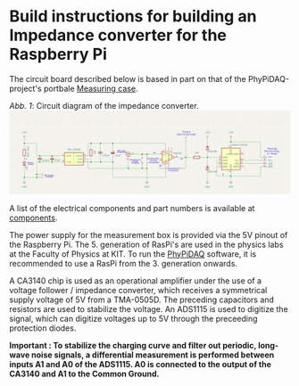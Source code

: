 # Build instructions for building an Impedance converter for the Raspberry Pi
The circuit board described below is based in part on that of the PhyPiDAQ-project's portbale [Measuring case](https://github.com/PhyPiDAQ/MeasuringCase).

*Abb. 1*: Circuit diagram of the impedance converter.  
                    ![Figure 1](images/Circuit_diagram.png)

A list of the electrical components and part numbers is available at [components](/docs/components).

The power supply for the measurement box is provided via the 5V pinout of the Raspberry Pi.
The 5. generation of RasPi's are used in the physics labs at the Faculty of Physics at KIT. To run the [PhyPiDAQ](https://github.com/PhyPiDAQ) software, it is recommended to use a RasPi from the 3. generation onwards.

A CA3140 chip is used as an operational amplifier under the use of a voltage follower / impedance converter, which receives a symmetrical supply voltage of 5V from a TMA-0505D. The preceding capacitors and resistors are used to stabilize the voltage.
An ADS1115 is used to digitize the signal, which can digitize voltages up to 5V through the preceeding protection diodes.

**Important : To stabilize the charging curve and filter out periodic, long-wave noise signals, a differential measurement is performed between inputs A1 and A0 of the ADS1115. A0 is connected to the output of the CA3140 and A1 to the Common Ground.**